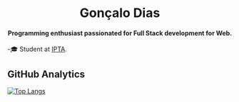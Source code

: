 <h1 align="center">Gonçalo Dias</h1>

<h4 align="center">Programming enthusiast passionated for Full Stack development for Web.</h4>

-🎓 Student at [IPTA](http://ipta.pt).</h4>

## GitHub Analytics

[![Top Langs](https://github-readme-stats.vercel.app/api/top-langs/?username=goncalo-diaas&layout=compact)](https://github.com/anuraghazra/github-readme-stats)

